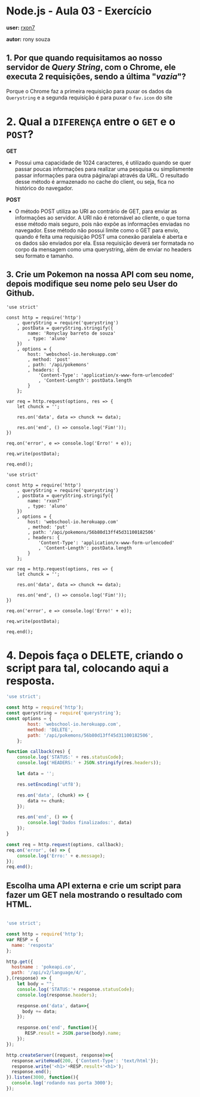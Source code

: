 # Node.js - Aula 03 - Exercício
**user:** [rxon7](https://github.com/rxon7)

**autor:** rony souza

## 1. Por que quando requisitamos ao nosso servidor de *Query String*, **com o Chrome**, ele executa 2 requisições, sendo a última "*vazia*"?

Porque o Chrome faz a primeira requisição para puxar os dados da `Querystring` e a segunda requisição é para puxar o `fav.icon` do site

# 2. Qual a `DIFERENÇA` entre o `GET` e o `POST`?
 
**GET**
- Possui uma capacidade de 1024 caracteres, é utilizado quando se quer passar poucas informações para realizar uma pesquisa ou simplismente passar informações para outra página/api através da URL. O resultado desse método é armazenado no cache do client, ou seja, fica no histórico do navegador.

**POST**
- O método POST utiliza ao URI ao contrário de GET, para enviar as informações ao servidor. A URI não é retornável ao cliente, o que torna esse método mais seguro, pois não expõe as informações enviadas no navegador. Esse método não possui limite como o GET para envio, quando é feita uma requisição POST uma conexão paralela é aberta e os dados são enviados por ela. Essa requisição deverá ser formatada no corpo da mensagem como uma querystring, além de enviar no headers seu formato e tamanho.

## 3. Crie um Pokemon na nossa API com seu nome, depois modifique seu nome pelo seu User do Github.

```
'use strict'

const http = require('http')
    , queryString = require('querystring')
    , postData = queryString.stringify({
        name: 'Ronyclay barreto de souza'
        , type: 'aluno'
    })
    , options = {
        host: 'webschool-io.herokuapp.com'
        , method: 'post'
        , path: '/api/pokemons'
        , headers: {
            'Content-Type': 'application/x-www-form-urlencoded'
            , 'Content-Length': postData.length
        }
    };

var req = http.request(options, res => {
    let chunck = '';

    res.on('data', data => chunck += data);

    res.on('end', () => console.log('Fim!'));
})

req.on('error', e => console.log('Erro!' + e));

req.write(postData);

req.end();
```

```
'use strict'

const http = require('http')
    , queryString = require('querystring')
    , postData = queryString.stringify({
        name: 'rxon7'
        , type: 'aluno'
    })
    , options = {
        host: 'webschool-io.herokuapp.com'
        , method: 'put'
        , path: '/api/pokemons/56b80d13ff45d31100182506'
        , headers: {
            'Content-Type': 'application/x-www-form-urlencoded'
            , 'Content-Length': postData.length
        }
    };

var req = http.request(options, res => {
    let chunck = '';

    res.on('data', data => chunck += data);

    res.on('end', () => console.log('Fim!'));
})

req.on('error', e => console.log('Erro!' + e));

req.write(postData);

req.end();
```

 # 4. Depois faça o DELETE, criando o script para tal, colocando aqui a resposta.

```js
'use strict';

const http = require('http');
const querystring = require('querystring');
const options = {
		host: 'webschool-io.herokuapp.com',
		method: 'DELETE',
		path: '/api/pokemons/56b80d13ff45d31100182506',
	};

function callback(res) {
	console.log('STATUS:' + res.statusCode);
	console.log('HEADERS:' + JSON.stringify(res.headers));

	let data = '';

	res.setEncoding('utf8');

	res.on('data', (chunk) => {
		data += chunk;
	});

	res.on('end', () => {
		console.log('Dados finalizados:', data)
	});
}

const req = http.request(options, callback);
req.on('error', (e) => {
	console.log('Erro:' + e.message);
});
req.end();
```
## Escolha uma **API externa** e crie um script para fazer um GET nela **mostrando o resultado com HTML**.
```js

'use strict';

const http = require('http');
var RESP = {
  name: 'resposta'
};

http.get({
  hostname : 'pokeapi.co',
  path: '/api/v2/language/4/',
},(response) => {
    let body = "";
    console.log('STATUS:'+ response.statusCode);
    console.log(response.headers);

    response.on('data', data=>{
      body += data;
    });

    response.on('end', function(){
       RESP.result = JSON.parse(body).name;
    });
}); 

http.createServer((request, response)=>{
  response.writeHead(200, {'Content-Type': 'text/html'});
  response.write('<h1>'+RESP.result+'<h1>');
  response.end();
}).listen(3000, function(){
  console.log('rodando nas porta 3000');
});
```


